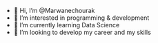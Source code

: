 - 👋 Hi, I’m @Marwanechourak
- 👀 I’m interested in programming & development
- 🌱 I’m currently learning Data Science
- 💞️ I’m looking to develop my career and my skills 







